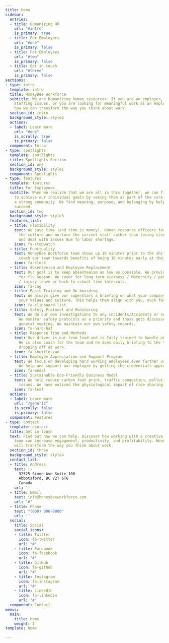 ```yaml
---
title: Home
sidebar:
  entries:
  - title: Humanizing HR
    url: "#intro"
    is_primary: true
  - title: For Employers
    url: "#one"
    is_primary: false
  - title: For Employees
    url: "#two"
    is_primary: false
  - title: Get in touch
    url: "#three"
    is_primary: false
sections:
- type: intro
  template: intro
  title: HoneyBee Workforce
  subtitle: We are humanizing human resources. If you are an employer, trying to solve
    staffing issues, or you are looking for meaningful work as an employee, find out
    how we can transform the way you think about work.
  section_id: intro
  background_style: style2
  actions:
  - label: Learn more
    url: "#one"
    is_scrolly: true
    is_primary: false
  component: Intro
- type: spotlights
  template: spotlights
  title: Spotlights Section
  section_id: one
  background_style: style1
  component: Spotlights
- type: features
  template: features
  title: For Employees
  subtitle: When we realize that we are all in this together, we can finally begin
    to achieve our individual goals by seeing them as part of the core value of building
    a strong community. We find meaning, purpose, and belonging by helping each other
    succeed.
  section_id: two
  background_style: style3
  features_list:
  - title: Flexibility
    text: We save time (and time is money). Human resource officers focus on building
      the culture and nurture the current staff rather than losing sleep to recruit
      and deal with issues due to labor shortage.
    icon: fa-stopwatch
  - title: Punctuality
    text: HoneyBee Workforce team shows up 10 minutes prior to the shift start. We
      coach our team towards benefits of being 10 minutes early at their shift.
    icon: fa-clock
  - title: Absenteeism and Employee Replacement
    text: Our goal is to keep absenteeism as low as possible. We provide extra coverage
      for flu season. We cover for long term sickness / Maternity / paternity leave
      / injury leave or back to school time intervals.
    icon: fa-cog
  - title: Basic Training and On-boarding
    text: We always give our superstars a briefing on what your company is, what are
      your Values and Culture. This helps them align with you, much faster.
    icon: fa-clipboard-list
  - title: Safety Protocol and Monitoring
    text: We do our own investigations to any Incidents/Accidents or near misses.
      We monitor safety protocols as a priority and those gets discussed at every
      general meeting. We maintain our own safety records.
    icon: fa-hard-hat
  - title: Response Time and Methods
    text: Our driver is our team lead and is fully trained to handle any kind of emergencies.
      He is also coach for the team and he does daily briefing to the team before
      dropping off at work.
    icon: fa-shuttle-van
  - title: Employee Appreciation and Support Program
    text: We focus on developing hard working employees even further using appreciation.
      We help and support our employee by getting the credentials approved.
    icon: fa-medal
  - title: Sustainable Eco-Friendly Business Model
    text: We help reduce carbon foot print, traffic congestion, pollution, and health
      issues. We have noticed the physiological impact of ride sharing.
    icon: fa-leaf
  actions:
  - label: Learn more
    url: "/generic"
    is_scrolly: false
    is_primary: false
  component: Features
- type: contact
  template: contact
  title: Get in touch
  text: Find out how we can help. Discover how working with a creative, supportive
    team can increase engagement, productivity, and profitability. HoneyBee Workforce
    will transform the way you think about work.
  section_id: three
  background_style: style4
  contact_list:
  - title: Address
    text: |-
      32525 Simon Ave Suite 100
      Abbotsford, BC V2T 6T6
      Canada
    url: ''
  - title: Email
    text: info@honeybeeworkforce.com
    url: "#"
  - title: Phone
    text: "(000) 000-0000"
    url: ''
  social:
    title: Social
    social_icons:
    - title: Twitter
      icon: fa-twitter
      url: "#"
    - title: Facebook
      icon: fa-facebook
      url: "#"
    - title: GitHub
      icon: fa-github
      url: "#"
    - title: Instagram
      icon: fa-instagram
      url: "#"
    - title: LinkedIn
      icon: fa-linkedin
      url: "#"
  component: Contact
menus:
  main:
    title: Home
    weight: 1
template: home

---
```

